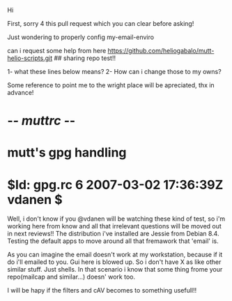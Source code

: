 Hi

First, sorry 4 this pull request which you can clear before asking!

Just wondering to properly config my-email-enviro 

can i request some help from here
https://github.com/heliogabalo/mutt-helio-scripts.git ## sharing repo test!!

1- what these lines below means?
2- How can i change those to my owns?

Some reference to point me to the wright place will be apreciated, thx in advance!

# -*- muttrc -*-
#
# mutt's gpg handling
#
# $Id: gpg.rc 6 2007-03-02 17:36:39Z vdanen $

Well, i don't know if you @vdanen will be watching these kind of test, so i'm working here
from know and all that irrelevant questions will be moved out in next reviews!!
The distribution i've installed are Jessie from Debian 8.4. Testing the default apps
to move around all that fremawork that 'email' is.

As you can imagine the email doesn't work at my workstation, because if it do i'll emailed
to you. 
Gui here is blowed up. So i don't have X as like other similar stuff. Just shells.
In that scenario i know that some thing frome your repo(mailcap and similar...) doesn' work too.

I will be hapy if the filters and cAV becomes to something usefull!!

